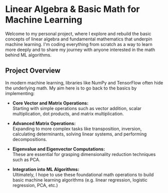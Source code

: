 # Linear Algebra & Basic Math for Machine Learning

Welcome to my personal project, where I explore and rebuild the basic concepts of linear algebra and fundamental mathematics that underpin machine learning. I'm coding everything from scratch as a way to learn more deeply and to share my journey with anyone interested in the math behind ML algorithms.

## Project Overview

In modern machine learning, libraries like NumPy and TensorFlow often hide the underlying math. My aim here is to go back to the basics by implementing:

- **Core Vector and Matrix Operations:**  
  Starting with simple operations such as vector addition, scalar multiplication, dot products, and matrix multiplication.

- **Advanced Matrix Operations:**  
  Expanding to more complex tasks like transposition, inversion, calculating determinants, solving linear systems, and performing decompositions.

- **Eigenvalue and Eigenvector Computations:**  
  These are essential for grasping dimensionality reduction techniques such as PCA.

- **Integration into ML Algorithms:**  
  Ultimately, I hope to use these foundational math operations to build basic machine learning algorithms (e.g. linear regression, logistic regression, PCA, etc.)
